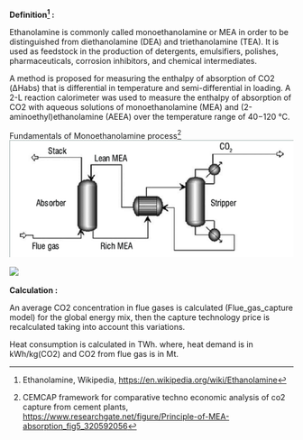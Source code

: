 **Definition[^1] :**

Ethanolamine is commonly called monoethanolamine or MEA in order to be distinguished from diethanolamine (DEA) and triethanolamine (TEA). It is used as feedstock in the production of detergents, emulsifiers, polishes, pharmaceuticals, corrosion inhibitors, and chemical intermediates.

A method is proposed for measuring the enthalpy of absorption of CO2 (ΔHabs) that is differential in temperature and semi-differential in loading. A 2-L reaction calorimeter was used to measure the enthalpy of absorption of CO2 with aqueous solutions of monoethanolamine (MEA) and (2-aminoethyl)ethanolamine (AEEA) over the temperature range of 40−120 °C.

Fundamentals of Monoethanolamine process[^2]
![img.png](img.png)

![](mea.PNG)

**Calculation :**

An average CO2 concentration in flue gases is calculated (Flue_gas_capture model) for the global energy mix, then the capture technology price is recalculated taking into account this variations.

Heat consumption is calculated in TWh. where, heat demand is in kWh/kg(CO2) and CO2 from flue gas is in Mt.

[^1]: Ethanolamine, Wikipedia, https://en.wikipedia.org/wiki/Ethanolamine
[^2]: CEMCAP framework for comparative techno economic analysis of co2 capture from cement plants, https://www.researchgate.net/figure/Principle-of-MEA-absorption_fig5_320592056
[^3]: A sequential approach for the economic evaluation of new CO2 capture technologies for power plants, https://www.sciencedirect.com/science/article/pii/S1750583618307461?via%3Dihub
[^4]: Monoethanolamine Abstract, https://pubs.acs.org/doi/abs/10.1021/ie0616489
[^5]: Monoethanolamine, Sciencedirect, https://www.sciencedirect.com/science/article/abs/pii/S0016236119320150
[^6]: Monoethanolamine process: produces some amount of heat, https://spiral.imperial.ac.uk/bitstream/10044/1/18081/1/Brand-CV-2013-PhD-Thesis.pdf
